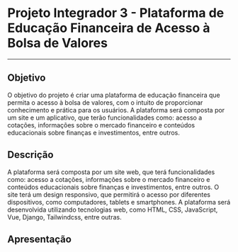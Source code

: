 # Projeto Integrador 3 - Plataforma de Educação Financeira de Acesso à Bolsa de Valores

*** 
## Objetivo
O objetivo do projeto é criar uma plataforma de educação financeira que permita o acesso à bolsa de valores, com o intuito de proporcionar conhecimento e prática para os usuários. A plataforma será composta por um site e um aplicativo, que terão funcionalidades como: acesso a cotações, informações sobre o mercado financeiro e conteúdos educacionais sobre finanças e investimentos, entre outros.

## Descrição
A plataforma será composta por um site web, que terá funcionalidades como: acesso a cotações, informações sobre o mercado financeiro e conteúdos educacionais sobre finanças e investimentos, entre outros. O site terá um design responsivo, que permitirá o acesso por diferentes dispositivos, como computadores, tablets e smartphones. A plataforma será desenvolvida utilizando tecnologias web, como HTML, CSS, JavaScript, Vue, Django, Tailwindcss, entre outras.

## Apresentação
